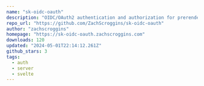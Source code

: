 ```yaml
---
name: "sk-oidc-oauth"
description: "OIDC/OAuth2 authentication and authorization for prerendered/client-side-rendered SvelteKit apps."
repo_url: "https://github.com/ZachScroggins/sk-oidc-oauth"
author: "zachscroggins"
homepage: "https://sk-oidc-oauth.zachscroggins.com"
downloads: 120
updated: "2024-05-01T22:14:12.261Z"
github_stars: 3
tags: 
  - auth
  - server
  - svelte
---
```

